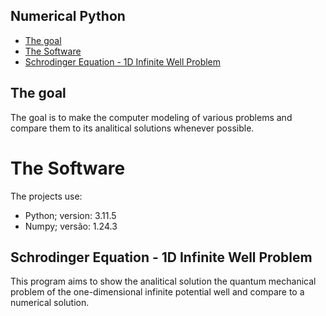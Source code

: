 
## Numerical Python
* [The goal](#goal)
* [The Software](#Soft)
* [Schrodinger Equation - 1D Infinite Well Problem](#SC1DIWP)

## The goal
The goal is to make the computer modeling of various problems and compare them to its analitical solutions whenever possible.

# The Software
The projects use:
* Python; version: 3.11.5
* Numpy; versão: 1.24.3

## Schrodinger Equation - 1D Infinite Well Problem
This program aims to show the analitical solution the quantum mechanical problem of the one-dimensional infinite potential well and compare to a numerical solution.
